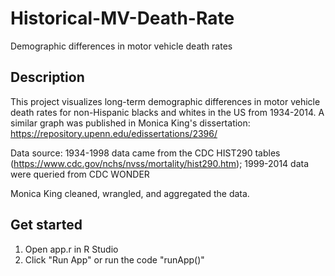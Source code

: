 # Historical-MV-Death-Rate
Demographic differences in motor vehicle death rates

Description
------
This project visualizes long-term demographic differences in motor vehicle death rates for non-Hispanic blacks and whites in the US from 1934-2014. A similar graph was published in Monica King's dissertation: https://repository.upenn.edu/edissertations/2396/
 
Data source: 1934-1998 data came from the CDC HIST290 tables (https://www.cdc.gov/nchs/nvss/mortality/hist290.htm); 1999-2014 data were queried from CDC WONDER

Monica King cleaned, wrangled, and aggregated the data. 

Get started
-------
1) Open app.r in R Studio
2) Click "Run App" or run the code "runApp()"

